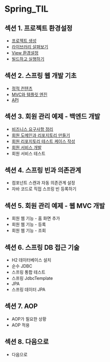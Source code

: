 # Spring_TIL

## 섹션 1. 프로젝트 환경설정
- [프로젝트 생성](TIL/section1_1/README.md)
- [라이브러리 살펴보기](TIL/section1_2/README.md)
- [View 환경설정](TIL/section1_3/README.md)
- [빌드하고 실행하기](TIL/section1_4/README.md)

## 섹션 2. 스프링 웹 개발 기초
- [정적 컨텐츠](TIL/section2_1/README.md)
- [MVC와 템플릿 엔진](TIL/section2_2/README.md)
- [API](TIL/section2_3/README.md)

## 섹션 3. 회원 관리 예제 - 백엔드 개발
- [비즈니스 요구사항 정리](TIL/section3_1/README.md)
- [회원 도메인과 리포지토리 만들기](TIL/section3_2/README.md)
- [회원 리포지토리 테스트 케이스 작성](TIL/section3_3/README.md)
- [회원 서비스 개발](TIL/section3_4/README.md)
- 회원 서비스 테스트

## 섹션 4. 스프링 빈과 의존관계
- 컴포넌트 스캔과 자동 의존관계 설정
- 자바 코드로 직접 스프링 빈 등록하기

## 섹션 5. 회원 관리 예제 - 웹 MVC 개발
- 회원 웹 기능 - 홈 화면 추가
- 회원 웹 기능 - 등록
- 회원 웹 기능 - 조회

## 섹션 6. 스프링 DB 접근 기술
- H2 데이터베이스 설치
- 순수 JDBC
- 스프링 통합 테스트
- 스프링 JdbcTemplate
- JPA
- 스프링 데이터 JPA

## 섹션 7. AOP
- AOP가 필요한 상황
- AOP 적용

## 섹션 8. 다음으로
- 다음으로